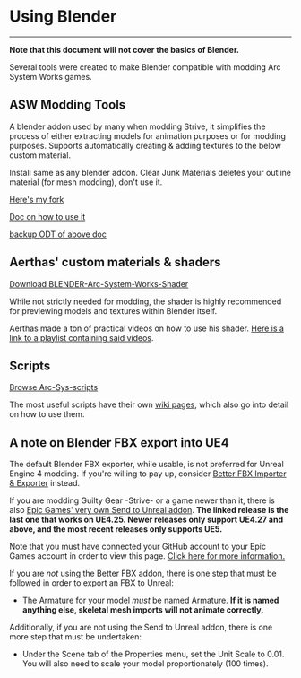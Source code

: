 # Using Blender

<hr>

**Note that this document will not cover the basics of Blender.**

Several tools were created to make Blender compatible with modding Arc System Works games.

## ASW Modding Tools

A blender addon used by many when modding Strive, it simplifies the process of either extracting models for animation purposes or for modding purposes. Supports automatically creating & adding textures to the below custom material.

Install same as any blender addon. Clear Junk Materials deletes your outline material (for mesh modding), don't use it.

[Here's my fork](https://github.com/muuyo/CA_ASW_Tools/releases/tag/release)

[Doc on how to use it](https://docs.google.com/document/d/1m_h7p1WYypsvx2bpqFwvOS_aT1Vr_-jp5GQZK_X2dNA/edit?tab=t.0#heading=h.bxwyrhpezygq)

[backup ODT of above doc](files/ASWToolsGuide.odt)

## Aerthas' custom materials & shaders

[Download BLENDER-Arc-System-Works-Shader](https://github.com/Aerthas/BLENDER-Arc-System-Works-Shader)

While not strictly needed for modding, the shader is highly recommended for previewing models and textures within Blender itself.

Aerthas made a ton of practical videos on how to use his shader. [Here is a link to a playlist containing said videos](https://www.youtube.com/playlist?list=PLCkHUM_E60CSi1HowXR3v4uVWNqUDsl9l).

## Scripts

[Browse Arc-Sys-scripts](https://github.com/SaitsuP/Arc-Sys-scripts)

The most useful scripts have their own [wiki pages](https://github.com/SaitsuP/Arc-Sys-scripts/wiki), which also go into detail on how to use them.

## A note on Blender FBX export into UE4

The default Blender FBX exporter, while usable, is not preferred for Unreal Engine 4 modding. If you're willing to pay up, consider [Better FBX Importer & Exporter](https://blendermarket.com/products/better-fbx-importer--exporter) instead.

If you are modding Guilty Gear -Strive- or a game newer than it, there is also [Epic Games' very own Send to Unreal addon](https://github.com/EpicGames/BlenderTools/releases/tag/20220216152539). **The linked release is the last one that works on UE4.25. Newer releases only support UE4.27 and above, and the most recent releases only supports UE5.** 

Note that you must have connected your GitHub account to your Epic Games account in order to view this page. [Click here for more information.](https://www.epicgames.com/help/en-US/epic-accounts-c5719348850459/connected-accounts-c5719351300507/how-do-i-link-my-unreal-engine-account-with-my-github-account-a5720369784347?sessionInvalidated=true)

If you are *not* using the Better FBX addon, there is one step that must be followed in order to export an FBX to Unreal:
- The Armature for your model *must* be named Armature. **If it is named anything else, skeletal mesh imports will not animate correctly.**

Additionally, if you are not using the Send to Unreal addon, there is one more step that must be undertaken:
- Under the Scene tab of the Properties menu, set the Unit Scale to 0.01. You will also need to scale your model proportionately (100 times).